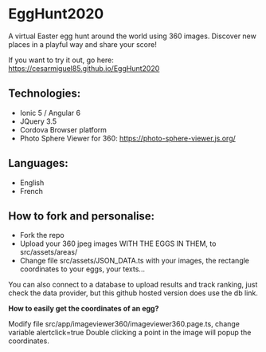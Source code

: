 # EggHunt2020
A virtual Easter egg hunt around the world using 360 images. Discover new places in a playful way and share your score!

If you want to try it out, go here:
https://cesarmiguel85.github.io/EggHunt2020

## Technologies:
* Ionic 5 / Angular 6
* JQuery 3.5
* Cordova Browser platform
* Photo Sphere Viewer for 360: https://photo-sphere-viewer.js.org/

## Languages:
* English
* French

## How to fork and personalise:
* Fork the repo
* Upload your 360 jpeg images WITH THE EGGS IN THEM, to src/assets/areas/
* Change file src/assets/JSON_DATA.ts with your images, the rectangle coordinates to your eggs, your texts...

You can also connect to a database to upload results and track ranking, just check the data provider, but this github hosted version does use the db link.


**How to easily get the coordinates of an egg?** 

Modify file src/app/imageviewer360/imageviewer360.page.ts, change variable alertclick=true
Double clicking a point in the image will popup the coordinates.
